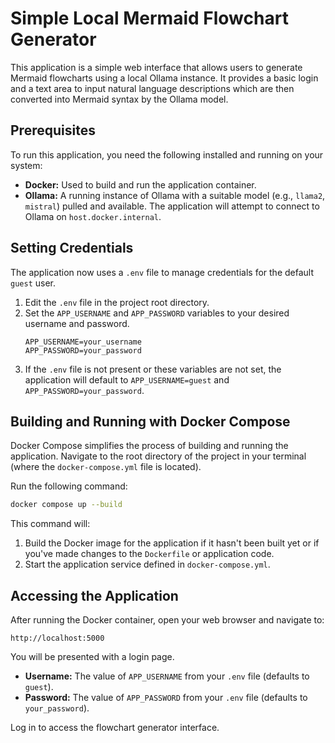 # Simple Local Mermaid Flowchart Generator

This application is a simple web interface that allows users to generate Mermaid flowcharts using a local Ollama instance. It provides a basic login and a text area to input natural language descriptions which are then converted into Mermaid syntax by the Ollama model.

## Prerequisites

To run this application, you need the following installed and running on your system:

*   **Docker:** Used to build and run the application container.
*   **Ollama:** A running instance of Ollama with a suitable model (e.g., `llama2`, `mistral`) pulled and available. The application will attempt to connect to Ollama on `host.docker.internal`.

## Setting Credentials

The application now uses a `.env` file to manage credentials for the default `guest` user.

1.  Edit the `.env` file in the project root directory.
2.  Set the `APP_USERNAME` and `APP_PASSWORD` variables to your desired username and password.
    ```dotenv
    APP_USERNAME=your_username
    APP_PASSWORD=your_password
    ```
3.  If the `.env` file is not present or these variables are not set, the application will default to `APP_USERNAME=guest` and `APP_PASSWORD=your_password`.

## Building and Running with Docker Compose

Docker Compose simplifies the process of building and running the application. Navigate to the root directory of the project in your terminal (where the `docker-compose.yml` file is located).

Run the following command:

```bash
docker compose up --build
```

This command will:
1. Build the Docker image for the application if it hasn't been built yet or if you've made changes to the `Dockerfile` or application code.
2. Start the application service defined in `docker-compose.yml`.

## Accessing the Application

After running the Docker container, open your web browser and navigate to:

```
http://localhost:5000
```

You will be presented with a login page.

*   **Username:** The value of `APP_USERNAME` from your `.env` file (defaults to `guest`).
*   **Password:** The value of `APP_PASSWORD` from your `.env` file (defaults to `your_password`).

Log in to access the flowchart generator interface.